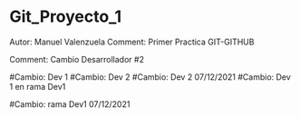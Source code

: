 # Git_Proyecto_1

Autor: Manuel Valenzuela
Comment: Primer Practica GIT-GITHUB

Comment: Cambio Desarrollador #2

#Cambio: Dev 1
#Cambio: Dev 2
#Cambio: Dev 2 07/12/2021
#Cambio: Dev 1 en rama Dev1

#Cambio: rama Dev1 07/12/2021
